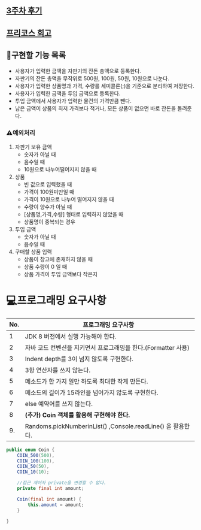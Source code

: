 ## [3주차 후기](https://github.com/Hyunta/TIL/blob/master/우테코/3주차%20후기.md)

## [프리코스 회고](https://velog.io/@mohai2618/우아한-테크코스-프리코스-회고#4-프리코스를-마치면서)

## 🥤구현할 기능 목록

- 사용자가 입력한 금액을 자판기의 잔돈 총액으로 등록한다.
- 자판기의 잔돈 총액을 무작위로 500원, 100원, 50원, 10원으로 나눈다.
- 사용자가 입력한 상품명과 가격, 수량를 세미콜론(;)을 기준으로 분리하여 저장한다.
- 사용자가 입력한 금액을 투입 금액으로 등록한다.
- 투입 금액에서 사용자가 입력한 물건의 가격만큼 뺀다.
- 남은 금액이 상품의 최저 가격보다 적거나, 모든 상품이 없으면 바로 잔돈을 돌려준다.

### ⚠예외처리

1. 자판기 보유 금액
   - 숫자가 아닐 때
   - 음수일 때
   - 10원으로 나누어떨어지지 않을 때
2. 상품
   - 빈 값으로 입력했을 때
   - 가격이 100원미만일 때
   - 가격이 10원으로 나누어 떨어지지 않을 때
   - 수량이 양수가 아닐 때
   - [상품명,가격,수량] 형태로 입력하지 않았을 때
   - 상품명이 중복되는 경우
3. 투입 금액
   - 숫자가 아닐 때
   - 음수일 때
4. 구매할 상품 입력
   - 상품이 창고에 존재하지 않을 때
   - 상품 수량이 0 일 때
   - 상품 가격이 투입 금액보다 작은지



# 💻프로그래밍 요구사항

| No.  | 프로그래밍 요구사항                                          |
| ---- | ------------------------------------------------------------ |
| 1    | JDK 8 버전에서 실행 가능해야 한다.                           |
| 2    | 자바 코드 컨벤션을 지키면서 프로그래밍을 한다.(Formatter 사용) |
| 3    | Indent depth를 3이 넘지 않도록 구현한다.                     |
| 4    | 3항 연산자를 쓰지 않는다.                                    |
| 5    | 메소드가 한 가지 일만 하도록 최대한 작게 만든다.             |
| 6    | 메소드의 길이가 15라인을 넘어가지 않도록 구현한다.           |
| 7    | else 예약어를 쓰지 않는다.                                   |
| 8    | **(추가) Coin 객체를 활용해 구현해야 한다.**                 |
| 9.   | Randoms.pickNumberinList() ,Console.readLine() 을 활용한다.  |

```java
public enum Coin {
    COIN_500(500),
    COIN_100(100),
    COIN_50(50),
    COIN_10(10);

    //접근 제어자 private을 변경할 수 없다.
    private final int amount;

    Coin(final int amount) {
        this.amount = amount;
    }

}
```

